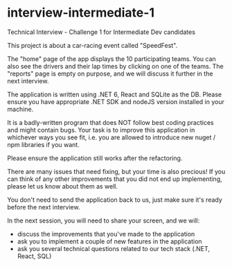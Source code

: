 # interview-intermediate-1
Technical Interview - Challenge 1 for Intermediate Dev candidates

This project is about a car-racing event called "SpeedFest".

The "home" page of the app displays the 10 participating teams. You can also see the drivers and their lap times by clicking on one of the teams.
The "reports" page is empty on purpose, and we will discuss it further in the next interview.

The application is written using .NET 6, React and SQLite as the DB.
Please ensure you have appropriate .NET SDK and nodeJS version installed in your machine.

It is a badly-written program that does NOT follow best coding practices and might contain bugs.
Your task is to improve this application in whichever ways you see fit,
i.e. you are allowed to introduce new nuget / npm libraries if you want.

Please ensure the application still works after the refactoring.

There are many issues that need fixing, but your time is also precious!
If you can think of any other improvements that you did not end up implementing, please let us know about them as well.

You don't need to send the application back to us, just make sure it's ready before the next interview.

In the next session, you will need to share your screen, and we will:
- discuss the improvements that you've made to the application
- ask you to implement a couple of new features in the application
- ask you several technical questions related to our tech stack (.NET, React, SQL)